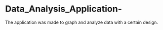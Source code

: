 # Data_Analysis_Application-
The application was made to graph and analyze data with a certain design.
